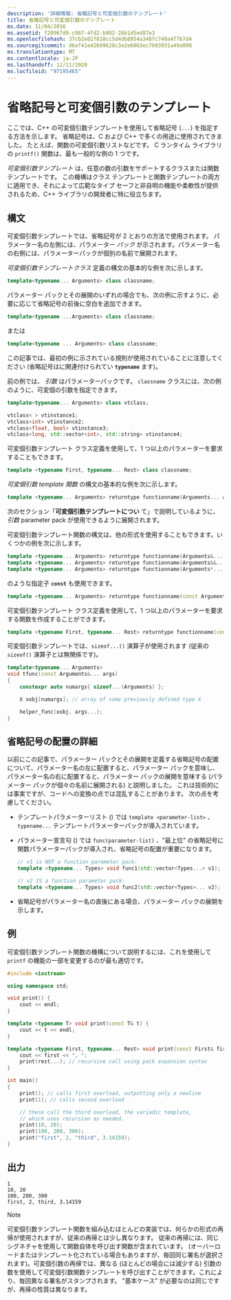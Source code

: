```yaml
---
description: '詳細情報: 省略記号と可変個引数のテンプレート'
title: 省略記号と可変個引数のテンプレート
ms.date: 11/04/2016
ms.assetid: f20967d9-c967-4fd2-b902-2bb1d5ed87e3
ms.openlocfilehash: 37cb2e02f818cc5d4db8954a348fc749a477b7d4
ms.sourcegitcommit: d6af41e42699628c3e2e6063ec7b03931a49a098
ms.translationtype: MT
ms.contentlocale: ja-JP
ms.lasthandoff: 12/11/2020
ms.locfileid: "97195465"
---
```

# <a name="ellipsis-and-variadic-templates"></a>省略記号と可変個引数のテンプレート

ここでは、C++ の可変個引数テンプレートを使用して省略記号 (`...`) を指定する方法を示します。 省略記号は、C および C++ で多くの用途に使用されてきました。 たとえば、関数の可変個引数リストなどです。 C ランタイム ライブラリの `printf()` 関数は、最も一般的な例の 1 つです。

*可変個引数テンプレート* は、任意の数の引数をサポートするクラスまたは関数テンプレートです。 この機構はクラス テンプレートと関数テンプレートの両方に適用でき、それによって広範なタイプ セーフと非自明の機能や柔軟性が提供されるため、C++ ライブラリの開発者に特に役立ちます。

## <a name="syntax"></a>構文

可変個引数テンプレートでは、省略記号が 2 とおりの方法で使用されます。 パラメーター名の左側には、パラメーター *パック* が示されます。パラメーター名の右側には、パラメーターパックが個別の名前で展開されます。

*可変個引数テンプレートクラス* 定義の構文の基本的な例を次に示します。

```cpp
template<typename... Arguments> class classname;
```

パラメーター パックとその展開のいずれの場合でも、次の例に示すように、必要に応じて省略記号の前後に空白を追加できます。

```cpp
template<typename ...Arguments> class classname;
```

または

```cpp
template<typename ... Arguments> class classname;
```

この記事では、最初の例に示されている規則が使用されていることに注意してください (省略記号はに関連付けられてい **`typename`** ます)。

前の例では、 *引数* はパラメーターパックです。 `classname` クラスには、次の例のように、可変個の引数を指定できます。

```cpp
template<typename... Arguments> class vtclass;

vtclass< > vtinstance1;
vtclass<int> vtinstance2;
vtclass<float, bool> vtinstance3;
vtclass<long, std::vector<int>, std::string> vtinstance4;
```

可変個引数テンプレート クラス定義を使用して、1 つ以上のパラメーターを要求することもできます。

```cpp
template <typename First, typename... Rest> class classname;
```

*可変個引数 template 関数* の構文の基本的な例を次に示します。

```cpp
template <typename... Arguments> returntype functionname(Arguments... args);
```

次のセクション「**可変個引数テンプレートについ** て」で説明しているように、*引数* parameter pack が使用できるように展開されます。

可変個引数テンプレート関数の構文は、他の形式を使用することもできます。いくつかの例を次に示します。

```cpp
template <typename... Arguments> returntype functionname(Arguments&... args);
template <typename... Arguments> returntype functionname(Arguments&&... args);
template <typename... Arguments> returntype functionname(Arguments*... args);
```

のような指定子 **`const`** も使用できます。

```cpp
template <typename... Arguments> returntype functionname(const Arguments&... args);
```

可変個引数テンプレート クラス定義を使用して、1 つ以上のパラメーターを要求する関数を作成することができます。

```cpp
template <typename First, typename... Rest> returntype functionname(const First& first, const Rest&... args);
```

可変個引数テンプレートでは、`sizeof...()` 演算子が使用されます (従来の `sizeof()` 演算子とは無関係です)。

```cpp
template<typename... Arguments>
void tfunc(const Arguments&... args)
{
    constexpr auto numargs{ sizeof...(Arguments) };

    X xobj[numargs]; // array of some previously defined type X

    helper_func(xobj, args...);
}
```

## <a name="more-about-ellipsis-placement"></a>省略記号の配置の詳細

以前にこの記事で、パラメーター パックとその展開を定義する省略記号の配置について、パラメーター名の左に配置すると、パラメーター パックを意味し、パラメーター名の右に配置すると、パラメーター パックの展開を意味する (パラメーター パックが個々の名前に展開される) と説明しました。 これは技術的には事実ですが、コードへの変換の点では混乱することがあります。 次の点を考慮してください。

- テンプレートパラメーターリスト () では `template <parameter-list>` 、 `typename...` テンプレートパラメーターパックが導入されています。

- パラメーター宣言句 () では `func(parameter-list)` 、"最上位" の省略記号に関数パラメーターパックが導入され、省略記号の配置が重要になります。

    ```cpp
    // v1 is NOT a function parameter pack:
    template <typename... Types> void func1(std::vector<Types...> v1);

    // v2 IS a function parameter pack:
    template <typename... Types> void func2(std::vector<Types>... v2);
    ```

- 省略記号がパラメーター名の直後にある場合、パラメーター パックの展開を示します。

## <a name="example"></a>例

可変個引数テンプレート関数の機構について説明するには、これを使用して `printf` の機能の一部を変更するのが最も適切です。

```cpp
#include <iostream>

using namespace std;

void print() {
    cout << endl;
}

template <typename T> void print(const T& t) {
    cout << t << endl;
}

template <typename First, typename... Rest> void print(const First& first, const Rest&... rest) {
    cout << first << ", ";
    print(rest...); // recursive call using pack expansion syntax
}

int main()
{
    print(); // calls first overload, outputting only a newline
    print(1); // calls second overload

    // these call the third overload, the variadic template,
    // which uses recursion as needed.
    print(10, 20);
    print(100, 200, 300);
    print("first", 2, "third", 3.14159);
}
```

## <a name="output"></a>出力

```Output
1
10, 20
100, 200, 300
first, 2, third, 3.14159
```

> [!NOTE]
> 可変個引数テンプレート関数を組み込むほとんどの実装では、何らかの形式の再帰が使用されますが、従来の再帰とは少し異なります。  従来の再帰には、同じシグネチャを使用して関数自体を呼び出す関数が含まれています。 (オーバーロードまたはテンプレート化されている場合もありますが、毎回同じ署名が選択されます)。可変個引数の再帰では、異なる (ほとんどの場合には減少する) 引数の数を使用して可変個引数関数テンプレートを呼び出すことができます。これにより、毎回異なる署名がスタンプされます。 "基本ケース" が必要なのは同じですが、再帰の性質は異なります。
